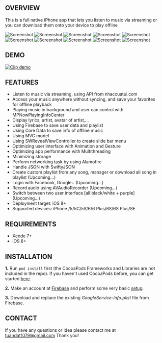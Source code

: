## OVERVIEW

This is a full native iPhone app that lets you listen to music via streaming or you can download them onto your device to play offline

![Screenshot](http://i.imgur.com/Iei3DLP.png)
![Screenshot](http://i.imgur.com/OxJs5V6.png)
![Screenshot](http://i.imgur.com/7wB0LCH.png)
![Screenshot](http://i.imgur.com/Ud5dqZz.png)
![Screenshot](http://i.imgur.com/9vlkGnP.png)
![Screenshot](http://i.imgur.com/mDt1dSg.png)
![Screenshot](http://i.imgur.com/4HEapth.png)
![Screenshot](http://i.imgur.com/k9OuUca.png)
![Screenshot](http://i.imgur.com/eC2fvFG.png)
![Screenshot](http://i.imgur.com/htubXlx.png)

## DEMO

[![Clip demo](https://img.youtube.com/vi/UvAdcpPhUTE/0.jpg)](https://www.youtube.com/watch?v=UvAdcpPhUTE)

## FEATURES

- Listen to music via streaming, using API from nhaccuatui.com
- Access your music anywhere without syncing, and save your favorites for offline playback
- Playing music in background and user can control with MPNowPlayingInfoCenter
- Display lyrics, artist, avatar of artist,...
- Using Firebase to save user data and playlist
- Using Core Data to save info of offline music
- Using MVC model
- Using SWRevealViewController to create slide bar menu
- Optimizing user interface with Animation and Gesture
- Optimizing app performance with Multithreading
- Minimizing storage
- Perform networking task by using Alamofire
- Handle JSON with SwiftyJSON
- Create custom playlist from any song, manager or download all song in playlist (Upcoming...)
- Login with Facebook, Google+ (Upcoming...)
- Record audio using AVAudioRecorder (Upcoming...)
- Switch between two user interface [all black/white + purple] (Upcoming...)
- Deployment target: iOS 8+
- Supported devices: iPhone /5/5C/5S/6/6 Plus/6S/6S Plus/SE

## REQUIREMENTS

- Xcode 7+
- iOS 8+

## INSTALLATION

**1.** Run ```pod install``` first (the CocoaPods Frameworks and Libraries are not included in the repo). If you haven't used CocoaPods before, you can get started [here](https://guides.cocoapods.org/using/getting-started.html).

**2.** Make an account at [Firebase](https://firebase.google.com) and perform some very basic [setup](https://firebase.google.com/docs/ios/setup).

**3.** Download and replace the existing *GoogleService-Info.plist* file from Firebase.

## CONTACT

If you have any questions or idea please contact me at tuandat1079@gmail.com
Thank you!

